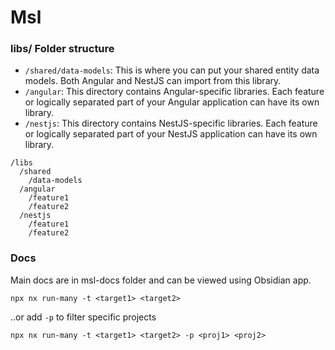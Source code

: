 # Msl

### libs/ Folder structure
- `/shared/data-models`: This is where you can put your shared entity data models. Both Angular and NestJS can import from this library.  
- `/angular`: This directory contains Angular-specific libraries. Each feature or logically separated part of your Angular application can have its own library.  
- `/nestjs`: This directory contains NestJS-specific libraries. Each feature or logically separated part of your NestJS application can have its own library.
```
/libs
  /shared
    /data-models
  /angular
    /feature1
    /feature2
  /nestjs
    /feature1
    /feature2
```

### Docs
Main docs are in msl-docs folder and can be viewed using Obsidian app.

```
npx nx run-many -t <target1> <target2>
```

..or add `-p` to filter specific projects

```
npx nx run-many -t <target1> <target2> -p <proj1> <proj2>
```
